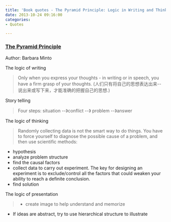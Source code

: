 ```yaml
---
title: 'Book quotes - The Pyramid Principle: Logic in Writing and Thinking'
date: 2013-10-24 09:16:00
categories:
- Quotes

---
```


### [The Pyramid Principle](https://www.amazon.com/Pyramid-Principle-Logic-Writing-Thinking/dp/0273710516)  
Author: Barbara Minto  

The logic of writing  
> Only when you express your thoughts - in writing or in speech, you have a firm grasp of your thoughts. (人们只有将自己的思想表达出来--说出来或写下来，才能准确的把握自己的思想.)  

Story telling
> Four steps: situation --》conflict --》 problem --》answer  

The logic of thinking
> Randomly collecting data is not the smart way to do things. You have to force yourself to diagnose the possible cause of a problem, and then use scientific methods:
- hypothesis
- analyze problem structure
- find the causal factors
- collect data to carry out experiment. The key for designing an experiment is to exclude/control all the factors that could weaken your ability to reach a definite conclusion. 
- find solution 

The logic of presentation
> - create image to help understand and memorize
- If ideas are abstract, try to use hierarchical structure to illustrate
  

